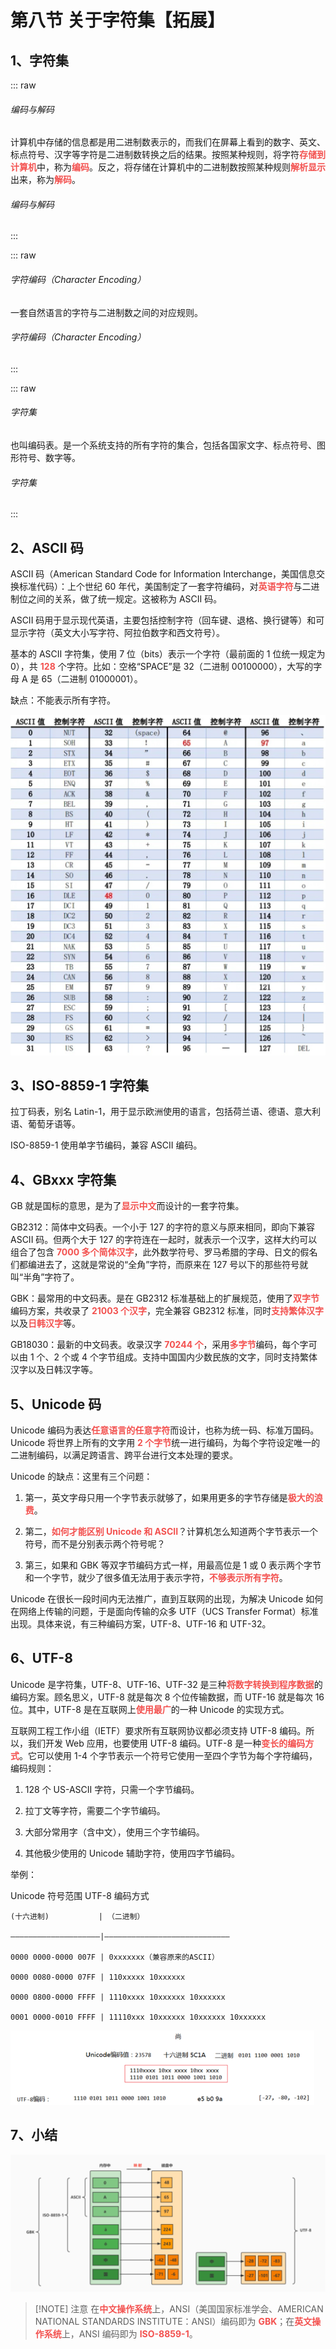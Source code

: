 # 第八节 关于字符集【拓展】

## 1、字符集

::: raw

<h6>
  <span class="title">编码与解码</span>
</h6>

计算机中存储的信息都是用二进制数表示的，而我们在屏幕上看到的数字、英文、标点符号、汉字等字符是二进制数转换之后的结果。按照某种规则，将字符<strong style="color: #f3514f;">存储到计算机</strong>中，称为<strong style="color: #f3514f;">编码</strong>。反之，将存储在计算机中的二进制数按照某种规则<strong style="color: #f3514f;">解析显示</strong>出来，称为<strong style="color: #f3514f;">解码</strong>。

<h6>
  <span class="title">编码与解码</span>
</h6>

:::

::: raw

<h6>
  <span class="title">字符编码（Character Encoding）</span>
</h6>

一套自然语言的字符与二进制数之间的对应规则。

<h6>
  <span class="title">字符编码（Character Encoding）</span>
</h6>

:::

::: raw

<h6>
  <span class="title">字符集</span>
</h6>

也叫编码表。是一个系统支持的所有字符的集合，包括各国家文字、标点符号、图形符号、数字等。

<h6>
  <span class="title">字符集</span>
</h6>

:::

## 2、ASCII 码

ASCII 码（American Standard Code for Information Interchange，美国信息交换标准代码）：上个世纪 60 年代，美国制定了一套字符编码，对<strong style="color: #f3514f;">英语字符</strong>与二进制位之间的关系，做了统一规定。这被称为 ASCII 码。

ASCII 码用于显示现代英语，主要包括控制字符（回车键、退格、换行键等）和可显示字符（英文大小写字符、阿拉伯数字和西文符号）。

基本的 ASCII 字符集，使用 7 位（bits）表示一个字符（最前面的 1 位统一规定为 0），共 <strong style="color: #f3514f;">128</strong> 个字符。比如：空格“SPACE”是 32（二进制 00100000），大写的字母 A 是 65（二进制 01000001）。

缺点：不能表示所有字符。

![](https://raw.githubusercontent.com/wehome-h/typora-images-repository/main/images/20240418221307.png)

## 3、ISO-8859-1 字符集

拉丁码表，别名 Latin-1，用于显示欧洲使用的语言，包括荷兰语、德语、意大利语、葡萄牙语等。

ISO-8859-1 使用单字节编码，兼容 ASCII 编码。

## 4、GBxxx 字符集

GB 就是国标的意思，是为了<strong style="color: #f3514f;">显示中文</strong>而设计的一套字符集。

GB2312：简体中文码表。一个小于 127 的字符的意义与原来相同，即向下兼容 ASCII 码。但两个大于 127 的字符连在一起时，就表示一个汉字，这样大约可以组合了包含 <strong style="color: #f3514f;">7000 多个简体汉字</strong>，此外数学符号、罗马希腊的字母、日文的假名们都编进去了，这就是常说的“全角”字符，而原来在 127 号以下的那些符号就叫“半角”字符了。

GBK：最常用的中文码表。是在 GB2312 标准基础上的扩展规范，使用了<strong style="color: #f3514f;">双字节</strong>编码方案，共收录了 <strong style="color: #f3514f;">21003 个汉字</strong>，完全兼容 GB2312 标准，同时<strong style="color: #f3514f;">支持繁体汉字</strong>以及<strong style="color: #f3514f;">日韩汉字</strong>等。

GB18030：最新的中文码表。收录汉字 <strong style="color: #f3514f;">70244 个</strong>，采用<strong style="color: #f3514f;">多字节</strong>编码，每个字可以由 1 个、2 个或 4 个字节组成。支持中国国内少数民族的文字，同时支持繁体汉字以及日韩汉字等。

## 5、Unicode 码

Unicode 编码为表达<strong style="color: #f3514f;">任意语言的任意字符</strong>而设计，也称为统一码、标准万国码。Unicode 将世界上所有的文字用 <strong style="color: #f3514f;">2 个字节</strong>统一进行编码，为每个字符设定唯一的二进制编码，以满足跨语言、跨平台进行文本处理的要求。

Unicode 的缺点：这里有三个问题：

1.  第一，英文字母只用一个字节表示就够了，如果用更多的字节存储是<strong style="color: #f3514f;">极大的浪费</strong>。

2.  第二，<strong style="color: #f3514f;">如何才能区别 Unicode 和 ASCII</strong>？计算机怎么知道两个字节表示一个符号，而不是分别表示两个符号呢？

3.  第三，如果和 GBK 等双字节编码方式一样，用最高位是 1 或 0 表示两个字节和一个字节，就少了很多值无法用于表示字符，<strong style="color: #f3514f;">不够表示所有字符</strong>。

Unicode 在很长一段时间内无法推广，直到互联网的出现，为解决 Unicode 如何在网络上传输的问题，于是面向传输的众多 UTF（UCS Transfer Format）标准出现。具体来说，有三种编码方案，UTF-8、UTF-16 和 UTF-32。

## 6、UTF-8

Unicode 是字符集，UTF-8、UTF-16、UTF-32 是三种<strong style="color: #f3514f;">将数字转换到程序数据</strong>的编码方案。顾名思义，UTF-8 就是每次 8 个位传输数据，而 UTF-16 就是每次 16 位。其中，UTF-8 是在互联网上<strong style="color: #f3514f;">使用最广</strong>的一种 Unicode 的实现方式。

互联网工程工作小组（IETF）要求所有互联网协议都必须支持 UTF-8 编码。所以，我们开发 Web 应用，也要使用 UTF-8 编码。UTF-8 是一种<strong style="color: #f3514f;">变长的编码方式</strong>。它可以使用 1-4 个字节表示一个符号它使用一至四个字节为每个字符编码，编码规则：

1.  128 个 US-ASCII 字符，只需一个字节编码。

2.  拉丁文等字符，需要二个字节编码。

3.  大部分常用字（含中文），使用三个字节编码。

4.  其他极少使用的 Unicode 辅助字符，使用四字节编码。

<div class="br"></div>

举例：

Unicode 符号范围 UTF-8 编码方式

```
(十六进制)           | （二进制）

————————————————————|—–—–—–—–—–—–—–—–—–—–—–—–—–—–

0000 0000-0000 007F | 0xxxxxxx（兼容原来的ASCII）

0000 0080-0000 07FF | 110xxxxx 10xxxxxx

0000 0800-0000 FFFF | 1110xxxx 10xxxxxx 10xxxxxx

0001 0000-0010 FFFF | 11110xxx 10xxxxxx 10xxxxxx 10xxxxxx
```

![](https://raw.githubusercontent.com/wehome-h/typora-images-repository/main/images/20240418222655.png)

## 7、小结

![](https://raw.githubusercontent.com/wehome-h/typora-images-repository/main/images/20240418222752.png)

> [!NOTE] 注意
> 在<strong style="color: #f3514f;">中文操作系统</strong>上，ANSI（美国国家标准学会、AMERICAN NATIONAL STANDARDS INSTITUTE：ANSI）编码即为 <strong style="color: #f3514f;">GBK</strong>；在<strong style="color: #f3514f;">英文操作系统</strong>上，ANSI 编码即为 <strong style="color: #f3514f;">ISO-8859-1</strong>。
